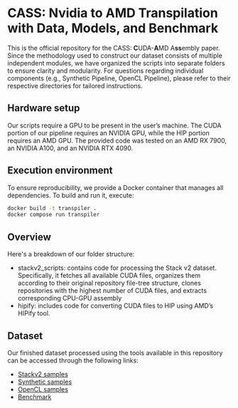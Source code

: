 # CASS: Nvidia to AMD Transpilation with Data, Models, and Benchmark
This is the official repository for the CASS: **C**UDA-**A**MD A**ss**embly paper. Since the methodology used to construct our dataset consists of multiple independent modules, we have organized the scripts into separate folders to ensure clarity and modularity. For questions regarding individual components (e.g., Synthetic Pipeline, OpenCL Pipeline), please refer to their respective directories for tailored instructions.

## Hardware setup
Our scripts require a GPU to be present in the user’s machine. The CUDA portion of our pipeline requires an NVIDIA GPU, while the HIP portion requires an AMD GPU. The provided code was tested on an AMD RX 7900, an NVIDIA A100, and an NVIDIA RTX 4090.

## Execution environment 
To ensure reproducibility, we provide a Docker container that manages all dependencies. To build and run it, execute:
```bash
docker build -t transpiler .
docker compose run transpiler
```

## Overview
Here's a breakdown of our folder structure:
* stackv2_scripts: contains code for processing the Stack v2 dataset. Specifically, it fetches all available CUDA files, organizes them according to their original repository file-tree structure, clones repositories with the highest number of CUDA files, and extracts corresponding CPU-GPU assembly
* hipify: includes code for converting CUDA files to HIP using AMD’s HIPify tool.

## Dataset
Our finished dataset processed using the tools available in this repository can be accessed through the following links:
- [Stackv2 samples](https://huggingface.co/datasets/GustavoStahlMBZUAI/transpiler-gpu-stackv2-dataset)
- [Synthetic samples](https://huggingface.co/datasets/GustavoStahlMBZUAI/transpiler-gpu-synthetic-dataset)
- [OpenCL samples](https://huggingface.co/datasets/GustavoStahlMBZUAI/transpiler-gpu-opencl-dataset)
- [Benchmark](https://huggingface.co/datasets/Sarim-Hash/cass_bench_new_one)
